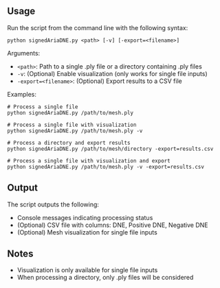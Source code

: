 ## Usage

Run the script from the command line with the following syntax:

```
python signedAriaDNE.py <path> [-v] [-export=<filename>]
```

Arguments:
- `<path>`: Path to a single .ply file or a directory containing .ply files
- `-v`: (Optional) Enable visualization (only works for single file inputs)
- `-export=<filename>`: (Optional) Export results to a CSV file

Examples:
```
# Process a single file
python signedAriaDNE.py /path/to/mesh.ply

# Process a single file with visualization
python signedAriaDNE.py /path/to/mesh.ply -v

# Process a directory and export results
python signedAriaDNE.py /path/to/mesh/directory -export=results.csv

# Process a single file with visualization and export
python signedAriaDNE.py /path/to/mesh.ply -v -export=results.csv
```

## Output

The script outputs the following:
- Console messages indicating processing status
- (Optional) CSV file with columns: DNE, Positive DNE, Negative DNE
- (Optional) Mesh visualization for single file inputs

## Notes

- Visualization is only available for single file inputs
- When processing a directory, only .ply files will be considered
